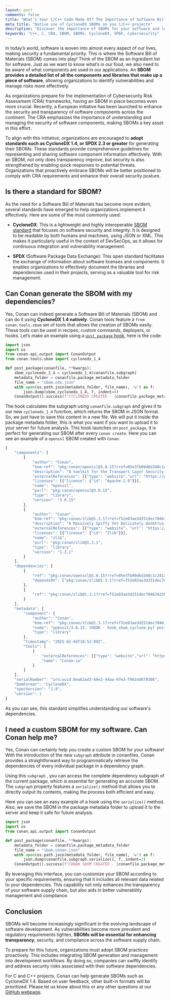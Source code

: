 ```yaml
---
layout: post
comments: false
title: "What’s Your C/C++ Code Made Of? The Importance of Software Bill of Materials"
meta_title: "Native use of CycloneDX SBOMs on you C/C++ projects"
description: "Discover the importance of SBOMs for your software and learn how to easily generate them using Conan"
keywords: "C++, C, CRA, SBOM, SBOMs, CycloneDX, SPDX, Cybersecurity"
---
```


In today’s world, software is woven into almost every aspect of our lives, making security a fundamental priority. This 
is where the Software Bill of Materials (SBOM) comes into play! Think of the SBOM as an ingredient list for software. 
Just as we want to know what’s in our food, we also need to be aware of what components are used in our applications. 
An **SBOM provides a detailed list of all the components and libraries that make up a piece of software**, allowing 
organizations to identify vulnerabilities and manage risks more effectively. 

As organizations prepare for the implementation of Cybersecurity Risk Assessment (CRA) frameworks, having an SBOM in 
place becomes even more crucial. Recently, a European initiative has been launched to enhance the security and 
transparency of software components across the continent. The CRA emphasizes the importance of understanding and 
managing the security of software components, making SBOMs a key asset in this effort.

To align with this initiative, organizations are encouraged to **adopt standards such as CycloneDX 1.4, or SPDX 2.3 or 
greater** for generating their SBOMs. These standards provide comprehensive guidelines for representing and sharing 
software component information effectively. With an SBOM, not only does transparency improve, but security is also 
strengthened by enabling quick responses to potential threats. Organizations that proactively embrace SBOMs will be 
better positioned to comply with CRA requirements and enhance their overall security posture.

## Is there a standard for SBOM?

As the need for a Software Bill of Materials has become more evident, several standards have emerged to help 
organizations implement it effectively. Here are some of the most commonly used:

* **CycloneDX**: This is a lightweight and highly interoperable [SBOM standard](https://cyclonedx.org/docs/1.4/json/) that 
focuses on software security and integrity. It is designed to be readable by both humans and machines, using JSON or 
XML.  This makes it particularly useful in the context of DevSecOps, as it allows for continuous integration and 
vulnerability management.

* **SPDX** (Software Package Data Exchange): This open standard facilitates the exchange of information about software 
licenses and components. It enables organizations to effectively document the libraries and dependencies used in their 
projects, serving as a valuable tool for risk management.

## Can Conan generate the SBOM with my dependencies?

Yes, Conan can indeed generate a Software Bill of Materials (SBOM) and can do it using **CycloneDX 1.4 natively**. Conan 
tools feature a `from conan.tools.sbom` set of tools that allows the creation of SBOMs easily. These tools can be used 
in recipes, custom commands, deployers, or hooks. 
Let’s make an example using a [`post_package` hook](https://docs.conan.io/2/reference/extensions/hooks.html), here is the code:

```python
import json
import os
from conan.api.output import ConanOutput
from conan.tools.sbom import cyclonedx_1_4

def post_package(conanfile, **kwargs):
    sbom_cyclonedx_1_4 = cyclonedx_1_4(conanfile.subgraph)
    metadata_folder = conanfile.package_metadata_folder
    file_name = "sbom.cdx.json"
    with open(os.path.join(metadata_folder, file_name), 'w') as f:
        json.dump(sbom_cyclonedx_1_4, f, indent=4)
    ConanOutput().success(f"CYCLONEDX CREATED - {conanfile.package_metadata_folder}")
```

The hook calculates the subgraph using `conanfile.subgraph` and gives it to our new `cyclonedx_1_4` function, which returns
the SBOM in JSON format. So, we just have to save this content in a new file. We will put it inside the package metadata folder,
this is what you want if you want to upload it to your server for future analysis. 
This hook launches on `post_package`, it is perfect for generating our SBOM after every `conan create`. Here you can see
an example of a `openssl`  SBOM created with `Conan`:

```javascript
{
    "components": [
        {
            "author": "Conan",
            "bom-ref": "pkg:conan/openssl@3.0.15?rref=05e3fb00d6d340c1c241a7347f0a9ec9",
            "description": "A toolkit for the Transport Layer Security (TLS) and Secure Sockets Layer (SSL) protocols",
            "externalReferences": [{"type": "website","url": "https://github.com/openssl/openssl"}],
            "licenses": [{"license": {"id": "Apache-2.0"}}],
            "name": "openssl",
            "purl": "pkg:conan/openssl@3.0.15",
            "type": "library",
            "version": "3.0.15"
        },
        {
            "author": "Conan",
            "bom-ref": "pkg:conan/zlib@1.3.1?rref=f52e03ae3d251dec704634230cd806a2",
            "description": "A Massively Spiffy Yet Delicately Unobtrusive Compression Library (Also Free, Not to Mention Unencumbered by Patents)",
            "externalReferences": [{"type": "website", "url": "https://zlib.net"}],
            "licenses": [{"license": {"id": "Zlib"}}],
            "name": "zlib",
            "purl": "pkg:conan/zlib@1.3.1",
            "type": "library",
            "version": "1.3.1"
        }
    ],
    "dependencies": [
        {
            "ref": "pkg:conan/openssl@3.0.15?rref=05e3fb00d6d340c1c241a7347f0a9ec9",
            "dependsOn": ["pkg:conan/zlib@1.3.1?rref=f52e03ae3d251dec704634230cd806a2"]
        },
        {
            "ref": "pkg:conan/zlib@1.3.1?rref=f52e03ae3d251dec704634230cd806a2"
        }
    ],
    "metadata": {
        "component": {
            "author": "Conan",
            "bom-ref": "pkg:conan/zlib@1.3.1?rref=f52e03ae3d251dec704634230cd806a2",
            "name": "openssl/3.0.15: [HOOK - hook_sbom_cyclone.py] post_package()",
            "type": "library"
        },
        "timestamp": "2025-02-04T10:52:09Z",
        "tools": [
            {
                "externalReferences": [{"type": "website","url": "https://github.com/conan-io/conan"}],
                "name": "Conan-io"
            }
        ]
    },
    "serialNumber": "urn:uuid:8ea61ad3-b6e2-44aa-97e3-f9614d670306",
    "bomFormat": "CycloneDX",
    "specVersion": "1.4",
    "version": 1
}
```

As you can see, this standard simplifies understanding our software's dependencies.

## I need a custom SBOM for my software. Can Conan help me?

Yes, Conan can certainly help you create a custom SBOM for your software! With the introduction of the new `subgraph` 
attribute in conanfiles, Conan provides a straightforward way to programmatically retrieve the dependencies of every individual 
package in a dependency graph.

Using this `subgraph` , you can access the complete dependency subgraph of the current package, which is essential for 
generating an accurate SBOM. The `subgraph` property features a `serialize()`  method that allows you to directly output its 
contents, making the process both efficient and easy.

Here you can see an easy example of a hook using the `serialize()` method. Also, we save the SBOM in the package metadata folder 
to upload it to the server and keep it safe for future analysis.

```python
import json
import os
from conan.api.output import ConanOutput

def post_package(conanfile, **kwargs):
    metadata_folder = conanfile.package_metadata_folder
    file_name = "sbom.conan.json"
    with open(os.path.join(metadata_folder, file_name), 'w') as f:
        json.dump(conanfile.subgraph.serialize(), f, indent=2)
    ConanOutput().success(f"CONAN SBOM CREATED - {conanfile.package_metadata_folder}")
```

By leveraging this interface, you can customize your SBOM according to your specific requirements, ensuring that it 
includes all relevant data related to your dependencies. This capability not only enhances the transparency of your 
software supply chain, but also aids in better vulnerability management and compliance.

## Conclusion

SBOMs will become increasingly significant in the evolving landscape of software development. As vulnerabilities become 
more prevalent and regulatory requirements tighten, **SBOMs will be essential for enhancing transparency**, security, 
and compliance across the software supply chain.

To prepare for this future, organizations must adopt SBOM practices proactively. This includes integrating SBOM 
generation and management into development workflows. By doing so, companies can swiftly identify and address security 
risks associated with their software dependencies. 

For C and C++ projects, Conan can help generate SBOMs such as CycloneDX 1.4. Based on user feedback, other built-in 
formats will be prioritized. Please let us know about this or any other questions at our [GitHub webpage](https://github.com/conan-io/conan/issues).
